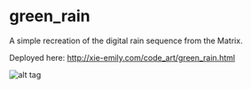 # green_rain
A simple recreation of the digital rain sequence from the Matrix.

Deployed here:
http://xie-emily.com/code_art/green_rain.html


![alt tag](green_rain.gif)
